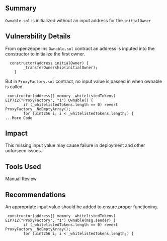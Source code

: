 

## Summary
`Ownable.sol` is initialized without an input address for the `initialOwner`
## Vulnerability Details
From openzeppelins `Ownable.sol` contract an address is inputed into the constructor to initialize the first owner.

```solidity
  constructor(address initialOwner) {
        _transferOwnership(initialOwner);
    }
```

But in `ProxyFactory.sol` contract, no input value is passed in when ownable is called.
```solidity
 constructor(address[] memory _whitelistedTokens) EIP712("ProxyFactory", "1") Ownable() {
        if (_whitelistedTokens.length == 0) revert ProxyFactory__NoEmptyArray();
        for (uint256 i; i < _whitelistedTokens.length;) {
...More Code
```


## Impact
This missing input value may cause failure in deployment and other unforseen issues.
## Tools Used
Manual Review
## Recommendations
An appropriate input value should be added to ensure proper functioning.
```solidity
 constructor(address[] memory _whitelistedTokens) EIP712("ProxyFactory", "1") Ownable(msg.sender) {
        if (_whitelistedTokens.length == 0) revert ProxyFactory__NoEmptyArray();
        for (uint256 i; i < _whitelistedTokens.length;) {
```
